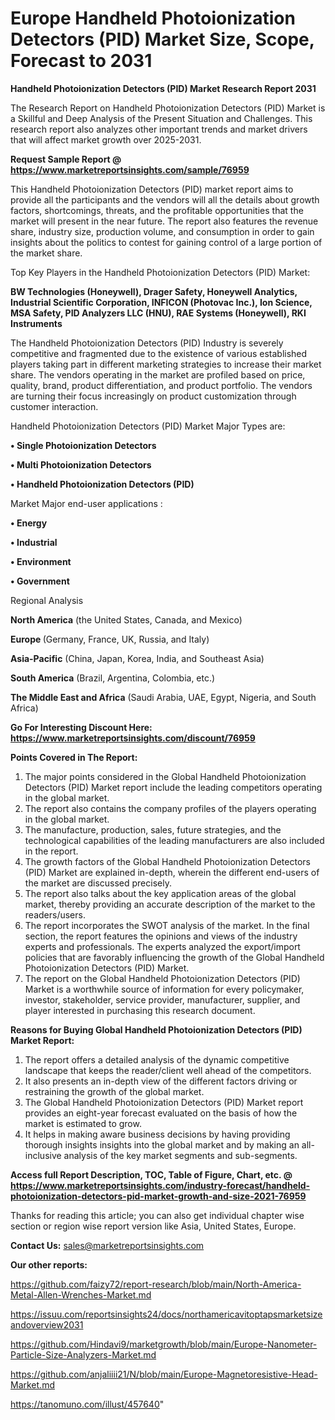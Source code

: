   # Europe Handheld Photoionization Detectors (PID) Market Size, Scope, Forecast to 2031

<strong>Handheld Photoionization Detectors (PID) Market Research Report 2031</strong>

The Research Report on Handheld Photoionization Detectors (PID) Market is a Skillful and Deep Analysis of the Present Situation and Challenges. This research report also analyzes other important trends and market drivers that will affect market growth over 2025-2031.

<strong>Request Sample Report @ <a href=https://www.marketreportsinsights.com/sample/76959>https://www.marketreportsinsights.com/sample/76959</a></strong>

This Handheld Photoionization Detectors (PID) market report aims to provide all the participants and the vendors will all the details about growth factors, shortcomings, threats, and the profitable opportunities that the market will present in the near future. The report also features the revenue share, industry size, production volume, and consumption in order to gain insights about the politics to contest for gaining control of a large portion of the market share.

Top Key Players in the Handheld Photoionization Detectors (PID) Market:

<strong>BW Technologies (Honeywell), Drager Safety, Honeywell Analytics, Industrial Scientific Corporation, INFICON (Photovac Inc.), Ion Science, MSA Safety, PID Analyzers LLC (HNU), RAE Systems (Honeywell), RKI Instruments</strong>

The Handheld Photoionization Detectors (PID) Industry is severely competitive and fragmented due to the existence of various established players taking part in different marketing strategies to increase their market share. The vendors operating in the market are profiled based on price, quality, brand, product differentiation, and product portfolio. The vendors are turning their focus increasingly on product customization through customer interaction.

Handheld Photoionization Detectors (PID) Market Major Types are:

<strong>• Single Photoionization Detectors

• Multi Photoionization Detectors

• Handheld Photoionization Detectors (PID)</strong>

Market Major end-user applications :

<strong>• Energy

• Industrial

• Environment

• Government</strong>

Regional Analysis

</u><strong><b>North America</b></strong> (the United States, Canada, and Mexico)

<strong><b>Europe </b></strong>(Germany, France, UK, Russia, and Italy)

<strong><b>Asia-Pacific</b></strong> (China, Japan, Korea, India, and Southeast Asia)

<strong><b>South America</b></strong> (Brazil, Argentina, Colombia, etc.)

<strong><b>The Middle East and Africa</b></strong> (Saudi Arabia, UAE, Egypt, Nigeria, and South Africa)

<strong>Go For Interesting Discount Here: <a href=https://www.marketreportsinsights.com/discount/76959>https://www.marketreportsinsights.com/discount/76959</a></strong>

<strong>Points Covered in The Report:</strong>
<ol>
  <li>The major points considered in the Global Handheld Photoionization Detectors (PID) Market report include the leading competitors operating in the global market.</li>
  <li>The report also contains the company profiles of the players operating in the global market.</li>
  <li>The manufacture, production, sales, future strategies, and the technological capabilities of the leading manufacturers are also included in the report.</li>
  <li>The growth factors of the Global Handheld Photoionization Detectors (PID) Market are explained in-depth, wherein the different end-users of the market are discussed precisely.</li>
  <li>The report also talks about the key application areas of the global market, thereby providing an accurate description of the market to the readers/users.</li>
  <li>The report incorporates the SWOT analysis of the market. In the final section, the report features the opinions and views of the industry experts and professionals. The experts analyzed the export/import policies that are favorably influencing the growth of the Global Handheld Photoionization Detectors (PID) Market.</li>
  <li>The report on the Global Handheld Photoionization Detectors (PID) Market is a worthwhile source of information for every policymaker, investor, stakeholder, service provider, manufacturer, supplier, and player interested in purchasing this research document.</li>
</ol>
<strong>Reasons for Buying Global Handheld Photoionization Detectors (PID) Market Report:</strong>

<ol>
  <li>The report offers a detailed analysis of the dynamic competitive landscape that keeps the reader/client well ahead of the competitors.</li>
  <li>It also presents an in-depth view of the different factors driving or restraining the growth of the global market.</li>
  <li>The Global Handheld Photoionization Detectors (PID) Market report provides an eight-year forecast evaluated on the basis of how the market is estimated to grow.</li>
  <li>It helps in making aware business decisions by having providing thorough insights insights into the global market and by making an all-inclusive analysis of the key market segments and sub-segments.</li>
</ol>
<strong>Access full Report Description, TOC, Table of Figure, Chart, etc. @ <a href=https://www.marketreportsinsights.com/industry-forecast/handheld-photoionization-detectors-pid-market-growth-and-size-2021-76959>https://www.marketreportsinsights.com/industry-forecast/handheld-photoionization-detectors-pid-market-growth-and-size-2021-76959</a></strong>


Thanks for reading this article; you can also get individual chapter wise section or region wise report version like Asia, United States, Europe.

<strong>Contact Us:</strong>
sales@marketreportsinsights.com

<strong>Our other reports:</strong>

<a href=https://github.com/faizy72/report-research/blob/main/North-America-Metal-Allen-Wrenches-Market.md>https://github.com/faizy72/report-research/blob/main/North-America-Metal-Allen-Wrenches-Market.md</a>

<a href=https://issuu.com/reportsinsights24/docs/northamericavitoptapsmarketsizeandoverview2031>https://issuu.com/reportsinsights24/docs/northamericavitoptapsmarketsizeandoverview2031</a>

<a href=https://github.com/Hindavi9/marketgrowth/blob/main/Europe-Nanometer-Particle-Size-Analyzers-Market.md>https://github.com/Hindavi9/marketgrowth/blob/main/Europe-Nanometer-Particle-Size-Analyzers-Market.md</a>

<a href=https://github.com/anjaliiii21/N/blob/main/Europe-Magnetoresistive-Head-Market.md>https://github.com/anjaliiii21/N/blob/main/Europe-Magnetoresistive-Head-Market.md</a>

<a href=https://tanomuno.com/illust/457640>https://tanomuno.com/illust/457640</a>"
